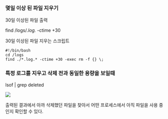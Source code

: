 ### 몇일 이상 된 파일 지우기

30일 이상된 파일 출력

find /logs/*.log.* -ctime +30


30일 이상된 파일 지우는 스크립트

```
#!/bin/bash
cd /logs
find ./*.log.* -ctime +30 -exec rm -f {} \;
```

### 특정 로그를 지우고 삭제 전과 동일한 용량을 보일때
 
lsof | grep deleted

<img src="https://user-images.githubusercontent.com/38831314/111253864-39818b80-8657-11eb-83d6-6ef63711c8be.png">

출력된 결과에서 아까 삭제했던 파일을 찾아서 어떤 프로세스에서 아직 파일을 사용 중인지 확인할 수 있다. 
